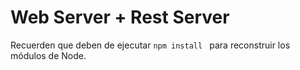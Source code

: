 # Web Server + Rest Server

Recuerden que deben de ejecutar ```npm install ``` para reconstruir los módulos de Node.